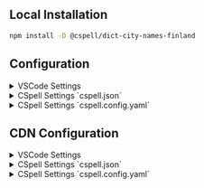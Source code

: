 ## Local Installation

```sh
npm install -D @cspell/dict-city-names-finland
```

## Configuration

<details>
<summary>VSCode Settings</summary>

Add the following to your VSCode settings:

**`.vscode/settings.json`**

```jsonc
{
  "cSpell.import": ["@cspell/dict-city-names-finland/cspell-ext.json"],
  "cSpell.dictionaries": ["city-names-finland"],
}
```

</details>

<details>
<summary>CSpell Settings `cspell.json`</summary>

**`cspell.json`**

```jsonc
{
  "import": ["@cspell/dict-city-names-finland/cspell-ext.json"],
  "dictionaries": ["city-names-finland"],
}
```

</details>

<details>
<summary>CSpell Settings `cspell.config.yaml`</summary>

**`cspell.config.yaml`**

```yaml
import:
  - '@cspell/dict-city-names-finland/cspell-ext.json'
dictionaries:
  - city-names-finland
```

</details>

## CDN Configuration

<details>
<summary>VSCode Settings</summary>

Add the following to your VSCode settings:

**`.vscode/settings.json`**

```jsonc
{
  "cSpell.import": [
    "https://cdn.jsdelivr.net/npm/@cspell/dict-city-names-finland@latest/cspell-ext.json/cspell-ext.json",
  ],
  "cSpell.dictionaries": ["city-names-finland"],
}
```

</details>

<details>
<summary>CSpell Settings `cspell.json`</summary>

**`cspell.json`**

```jsonc
{
  "import": ["https://cdn.jsdelivr.net/npm/@cspell/dict-city-names-finland@latest/cspell-ext.json/cspell-ext.json"],
  "dictionaries": ["city-names-finland"],
}
```

</details>

<details>
<summary>CSpell Settings `cspell.config.yaml`</summary>

**`cspell.config.yaml`**

```yaml
import:
  - https://cdn.jsdelivr.net/npm/@cspell/dict-city-names-finland@latest/cspell-ext.json/cspell-ext.json
dictionaries:
  - city-names-finland
```

</details>
